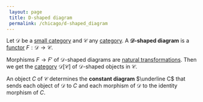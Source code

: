 ```yaml
---
 layout: page
 title: D-shaped diagram
 permalink: /chicago/d-shaped_diagram
---
```


Let $\mathcal D$ be a [small category](https://mathgloss.github.io/MathGloss/chicago/small_category) and $\mathcal C$ any [category](https://mathgloss.github.io/MathGloss/chicago/category). A **$\mathcal D$-shaped diagram** is a [functor](https://mathgloss.github.io/MathGloss/chicago/functor) $F:\mathcal D\to \mathcal C$. 

Morphisms $F\to F'$ of $\mathcal D$-shaped diagrams are [natural transformations](https://mathgloss.github.io/MathGloss/chicago/natural_transformation). Then we get the [category](https://mathgloss.github.io/MathGloss/chicago/category) $\mathcal D[\mathcal C]$ of $\mathcal D$-shaped objects in $\mathcal C$. 

An object $C$ of $\mathcal C$ determines the **constant diagram** $\underline C$ that sends each object of $\mathcal D$ to $C$ and each morphism of $\mathcal D$ to the identity morphism of $C$.